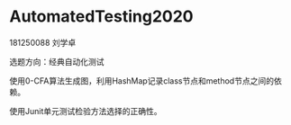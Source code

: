 # AutomatedTesting2020

181250088 刘学卓

选题方向：经典自动化测试

使用0-CFA算法生成图，利用HashMap记录class节点和method节点之间的依赖。

使用Junit单元测试检验方法选择的正确性。



